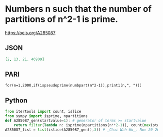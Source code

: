 # Numbers n such that the number of partitions of n^2\-1 is prime\.
https://oeis.org/A285087
## JSON
```JSON
[2, 13, 21, 46909]
```
## PARI
```PARI
for(n=1,2000,if(ispseudoprime(numbpart(n^2-1)),print1(n,", ")))
```
## Python
```Python
from itertools import count, islice
from sympy import isprime, npartitions
def A285087_gen(startvalue=1): # generator of terms >= startvalue
    return filter(lambda n: isprime(npartitions(n**2-1)), count(max(startvalue,1)))
A285087_list = list(islice(A285087_gen(),3)) # _Chai Wah Wu_, Nov 20 2023
```
